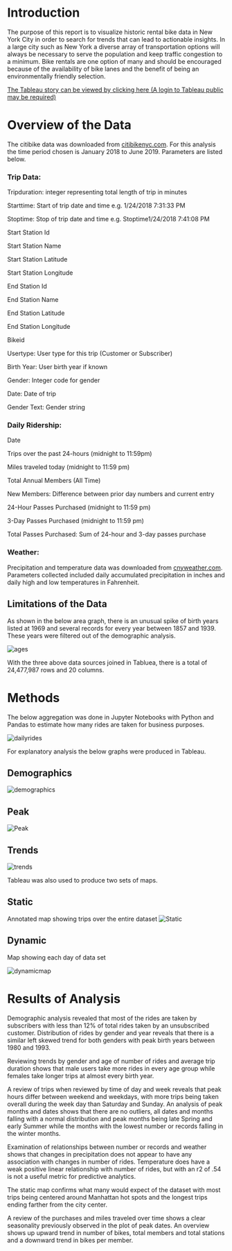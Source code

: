 # Introduction

The purpose of this report is to visualize historic rental bike data in New York City in order to search for trends that can lead to actionable insights. In a large city such as New York a diverse array of transportation options will always be necessary to serve the population and keep traffic congestion to a minimum. Bike rentals are one option of many and should be encouraged because of the availability of bike lanes and the benefit of being an environmentally friendly selection.

[The Tableau story can be viewed by clicking here (A login to Tableau public may be required)](https://prod-useast-a.online.tableau.com/t/bethanylindberg/views/Citibike/CitiBikeStory)

# Overview of the Data

The citibike data was downloaded from [citibikenyc.com](https://www.citibikenyc.com/system-data). For this analysis the time period chosen is January 2018 to June 2019. Parameters are listed below.

### Trip Data:

Tripduration: integer representing total length of trip in minutes

Starttime: Start of trip date and time e.g. 1/24/2018 7:31:33 PM

Stoptime: Stop of trip date and time e.g. Stoptime1/24/2018 7:41:08 PM

Start Station Id

Start Station Name

Start Station Latitude

Start Station Longitude

End Station Id

End Station Name

End Station Latitude

End Station Longitude

Bikeid

Usertype: User type for this trip (Customer or Subscriber)

Birth Year: User birth year if known

Gender: Integer code for gender

Date: Date of trip

Gender Text: Gender string

### Daily Ridership:

Date

Trips over the past 24-hours (midnight to 11:59pm)

Miles traveled today (midnight to 11:59 pm)

Total Annual Members (All Time)

New Members: Difference between prior day numbers and current entry

24-Hour Passes Purchased (midnight to 11:59 pm)

3-Day Passes Purchased (midnight to 11:59 pm)

Total Passes Purchased: Sum of 24-hour and 3-day passes purchase

### Weather:

Precipitation and temperature data was downloaded from [cnyweather.com](http://www.cnyweather.com/wxraindetail.php?year=2019). Parameters collected included daily accumulated precipitation in inches and daily high and low temperatures in Fahrenheit.

## Limitations of the Data

As shown in the below area graph, there is an unusual spike of birth years listed at 1969 and several records for every year between 1857 and 1939. These years were filtered out of the demographic analysis.

![ages](images/ages.PNG)

With the three above data sources joined in Tabluea, there is a total of 24,477,987 rows and 20 columns.

# Methods

The below aggregation was done in Jupyter Notebooks with Python and Pandas to estimate how many rides are taken for business purposes.

![dailyrides](images/dailyrides.PNG)

For explanatory analysis the below graphs were produced in Tableau.

## Demographics

![demographics](images/demographics.PNG)

## Peak

![Peak](images/Peak.PNG)

## Trends

![trends](images/trends.PNG)

Tableau was also used to produce two sets of maps.

## Static

Annotated map showing trips over the entire dataset
![Static](images/Static.PNG)

## Dynamic 

Map showing each day of data set

![dynamicmap](images/dynamicmap.gif)

# Results of Analysis

Demographic analysis revealed that most of the rides are taken by subscribers with less than 12% of total rides taken by an unsubscribed customer. Distribution of rides by gender and year reveals that there is a similar left skewed trend for both genders with peak birth years between 1980 and 1993. 

Reviewing trends by gender and age of number of rides and average trip duration shows that male users take more rides in every age group while females take longer trips at almost every birth year.

A review of trips when reviewed by time of day and week reveals that peak hours differ between weekend and weekdays, with more trips being taken overall during the week day than Saturday and Sunday. An analysis of peak months and dates shows that there are no outliers, all dates and months falling with a normal distribution and peak months being late Spring and early Summer while the months with the lowest number or records falling in the winter months. 

Examination of relationships between number or records and weather shows that changes in precipitation does not appear to have any association with changes in number of rides. Temperature does have a weak positive linear relationship with number of rides, but with an r2 of .54 is not a useful metric for predictive analytics.

The static map confirms what many would expect of the dataset with most trips being centered around Manhattan hot spots and the longest trips ending farther from the city center.

A review of the purchases and miles traveled over time shows a clear seasonality previously observed in the plot of peak dates. An overview shows up upward trend in number of bikes, total members and total stations and a downward trend in bikes per member.
